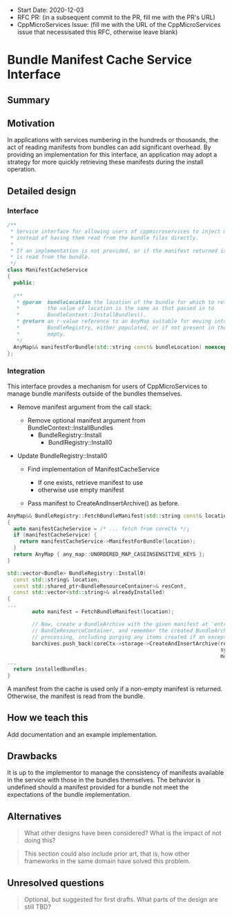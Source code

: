 - Start Date: 2020-12-03
- RFC PR: (in a subsequent commit to the PR, fill me with the PR's URL)
- CppMicroServices Issue: (fill me with the URL of the CppMicroServices issue that necessisated this RFC, otherwise leave blank)

# Bundle Manifest Cache Service Interface

## Summary

## Motivation

In applications with services numbering in the hundreds or thousands, the act of reading manifests from bundles can add significant overhead. By providing an implementation for this interface, an application may adopt a strategy for more quickly retrieving these manifests during the install operation.

## Detailed design

### Interface

```c++
/**
 * Service interface for allowing users of cppmicroservices to inject manifests for bundles
 * instead of having them read from the bundle files directly. 
 *
 * If an implementation is not provided, or if the manifest returned is empty, the manifest
 * is read from the bundle.
 */
class ManifestCacheService
{
  public:
  
  /**
   * @param  bundleLocation the location of the bundle for which to retrieve the manifest.
   *         the value of location is the same as that passed in to
   *         BundleContext::InstallBundles().
   * @return an r-value reference to an AnyMap suitable for moving into the 
   *         BundleRegistry, either populated, or if not present in the cache,
   *         empty.
   */
  AnyMap&& manifestForBundle(std::string const& bundleLocation) noexcept = 0;
};
```

###  Integration

This interface provdes a mechanism for users of CppMicroServices to manage bundle manifests outside of the bundles themselves.

* Remove manifest argument from the call stack:

  * Remove optional manifest argument from BundleContext::InstallBundles
    * BundleRegistry::Install
      * BundlRegistry::Install0

* Update BundleRegistry::Install0

  * Find implementation of ManifestCacheService

    * If one exists, retrieve manifest to use
    * otherwise use empty manifest

  * Pass manifest to CreateAndInsertArchive() as before.

    

```c++
AnyMap&& BundleRegistry::FetchBundleManifest(std::string const& location)
{
  auto manifestCacheService = /* ... fetch from coreCtx */;
  if (manifestCacheService) {
    return manifestCacheService->ManifestForBundle(location);
  }
  return AnyMap { any_map::UNORDERED_MAP_CASEINSENSITIVE_KEYS };
}

std::vector<Bundle> BundleRegistry::Install0(
  const std::string& location,
  const std::shared_ptr<BundleResourceContainer>& resCont,
  const std::vector<std::string>& alreadyInstalled)
{
...
        auto manifest = FetchBundleManifest(location);

        // Now, create a BundleArchive with the given manifest at 'entry' in the
        // BundleResourceContainer, and remember the created BundleArchive here for later
        // processing, including purging any items created if an exception is thrown.
        barchives.push_back(coreCtx->storage->CreateAndInsertArchive(resCont, 
                                                                     symbolicName, 
                                                                     manifest));
...
  return installedBundles;
}

```



A manifest from the cache is used only if a non-empty manifest is returned. Otherwise, the manifest is read from the bundle.

## How we teach this

Add documentation and an example implementation.

## Drawbacks

It is up to the implementor to manage the consistency of manifests available in the service with those in the bundles themselves. The behavior is undefined should a manifest provided for a bundle not meet the expectations of the bundle implementation.

## Alternatives

> What other designs have been considered? What is the impact of not doing this?

> This section could also include prior art, that is, how other frameworks in the same domain have solved this problem.

## Unresolved questions

> Optional, but suggested for first drafts. What parts of the design are still
> TBD?